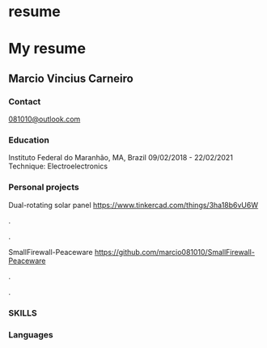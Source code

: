 # resume
# My resume
## Marcio Vincius Carneiro
### Contact
081010@outlook.com 

### Education
Instituto Federal do Maranhão, MA, Brazil 09/02/2018 - 22/02/2021
Technique: Electroelectronics
### Personal projects
Dual-rotating solar panel     https://www.tinkercad.com/things/3ha18b6vU6W

.

.

SmallFirewall-Peaceware      https://github.com/marcio081010/SmallFirewall-Peaceware

.

.

### SKILLS


### Languages

